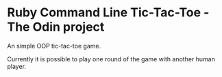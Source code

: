 # Ruby Command Line Tic-Tac-Toe - The Odin project

An simple OOP tic-tac-toe game.

Currently it is possible to play one round of the game with another human player.
